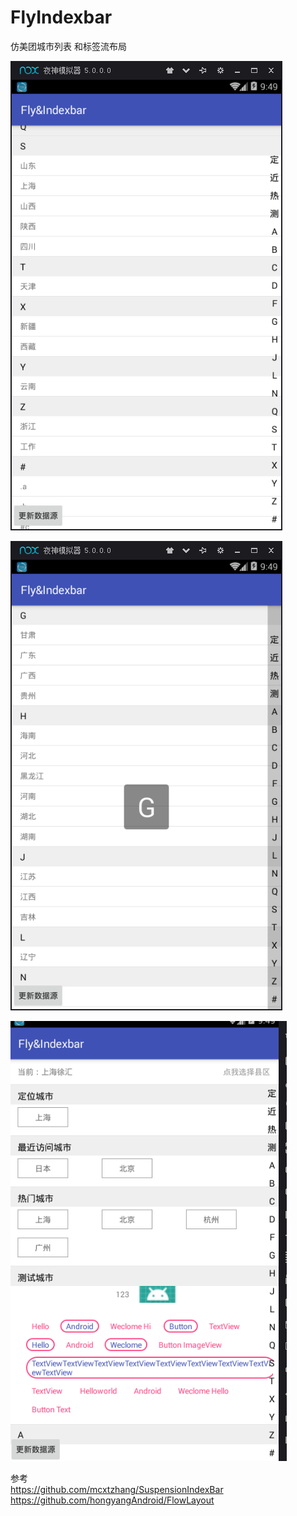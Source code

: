 # FlyIndexbar
仿美团城市列表 和标签流布局

![image](https://github.com/iamlfc/FlyIndexbar/blob/master/app/src/main/res/mipmap-hdpi/img1.png )  

![image](https://github.com/iamlfc/FlyIndexbar/blob/master/app/src/main/res/mipmap-hdpi/img2.png )  

![image](https://github.com/iamlfc/FlyIndexbar/blob/master/app/src/main/res/mipmap-hdpi/img3.png )  

参考  
https://github.com/mcxtzhang/SuspensionIndexBar
https://github.com/hongyangAndroid/FlowLayout
